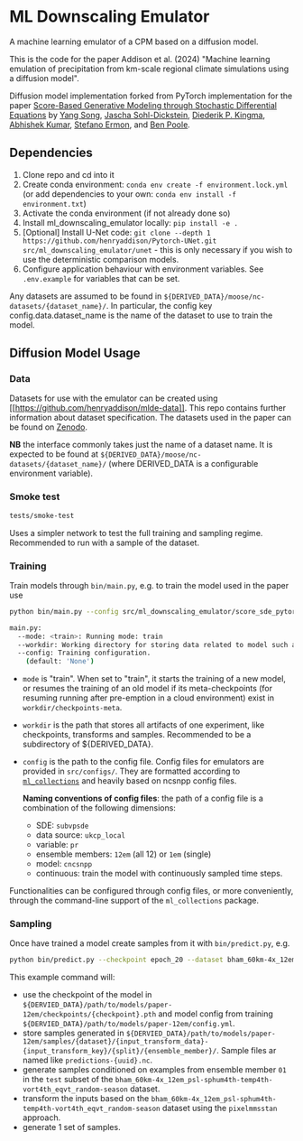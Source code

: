 # ML Downscaling Emulator

A machine learning emulator of a CPM based on a diffusion model.

This is the code for the paper Addison et al. (2024) "Machine learning emulation of precipitation from km-scale regional climate simulations using a diffusion model".

Diffusion model implementation forked from PyTorch implementation for the paper [Score-Based Generative Modeling through Stochastic Differential Equations](https://openreview.net/forum?id=PxTIG12RRHS) by [Yang Song](https://yang-song.github.io), [Jascha Sohl-Dickstein](http://www.sohldickstein.com/), [Diederik P. Kingma](http://dpkingma.com/), [Abhishek Kumar](http://users.umiacs.umd.edu/~abhishek/), [Stefano Ermon](https://cs.stanford.edu/~ermon/), and [Ben Poole](https://cs.stanford.edu/~poole/).

## Dependencies

1. Clone repo and cd into it
2. Create conda environment: `conda env create -f environment.lock.yml` (or add dependencies to your own: `conda env install -f environment.txt`)
3. Activate the conda environment (if not already done so)
4. Install ml_downscaling_emulator locally: `pip install -e .`
5. \[Optional\] Install U-Net code: `git clone --depth 1 https://github.com/henryaddison/Pytorch-UNet.git src/ml_downscaling_emulator/unet` - this is only necessary if you wish to use the deterministic comparison models.
6. Configure application behaviour with environment variables. See `.env.example` for variables that can be set.

Any datasets are assumed to be found in `${DERIVED_DATA}/moose/nc-datasets/{dataset_name}/`. In particular, the config key config.data.dataset_name is the name of the dataset to use to train the model.

## Diffusion Model Usage

### Data

Datasets for use with the emulator can be created using [[https://github.com/henryaddison/mlde-data]].
This repo contains further information about dataset specification.
The datasets used in the paper can be found on [Zenodo](https://doi.org/10.5281/zenodo.11504859).

**NB** the interface commonly takes just the name of a dataset name. It is expected to be found at `${DERIVED_DATA}/moose/nc-datasets/{dataset_name}/` (where DERIVED_DATA is a configurable environment variable).

### Smoke test

```sh
tests/smoke-test
```

Uses a simpler network to test the full training and sampling regime.
Recommended to run with a sample of the dataset.

### Training

Train models through `bin/main.py`, e.g. to train the model used in the paper use

```sh
python bin/main.py --config src/ml_downscaling_emulator/score_sde_pytorch/configs/subvpsde/ukcp_local_pr_12em_cncsnpp_continuous.py --workdir ${DERVIED_DATA}/path/to/models/paper-12em --mode train
```

```sh
main.py:
  --mode: <train>: Running mode: train
  --workdir: Working directory for storing data related to model such as model snapshots, tranforms or samples
  --config: Training configuration.
    (default: 'None')
```

* `mode` is "train". When set to "train", it starts the training of a new model, or resumes the training of an old model if its meta-checkpoints (for resuming running after pre-emption in a cloud environment) exist in `workdir/checkpoints-meta`.

* `workdir` is the path that stores all artifacts of one experiment, like checkpoints, transforms and samples. Recommended to be a subdirectory of ${DERIVED_DATA}.

* `config` is the path to the config file. Config files for emulators are provided in `src/configs/`. They are formatted according to [`ml_collections`](https://github.com/google/ml_collections) and heavily based on ncsnpp config files.

  **Naming conventions of config files**: the path of a config file is a combination of the following dimensions:
  * SDE: `subvpsde`
  * data source: `ukcp_local`
  * variable: `pr`
  * ensemble members: `12em` (all 12) or `1em` (single)
  * model: `cncsnpp`
  * continuous: train the model with continuously sampled time steps.

Functionalities can be configured through config files, or more conveniently, through the command-line support of the `ml_collections` package.


### Sampling

Once have trained a model create samples from it with `bin/predict.py`, e.g.

```sh
python bin/predict.py --checkpoint epoch_20 --dataset bham_60km-4x_12em_psl-sphum4th-temp4th-vort4th_eqvt_random-season --split test  --ensemble-member 01 --input-transform-dataset bham_60km-4x_12em_psl-sphum4th-temp4th-vort4th_eqvt_random-season --input-transform-key pixelmmsstan --num-samples 1 ${DERVIED_DATA}/path/to/models/paper-12em
```

This example command will:
* use the checkpoint of the model in `${DERVIED_DATA}/path/to/models/paper-12em/checkpoints/{checkpoint}.pth` and model config from training `${DERVIED_DATA}/path/to/models/paper-12em/config.yml`.
* store samples generated in `${DERVIED_DATA}/path/to/models/paper-12em/samples/{dataset}/{input_transform_data}-{input_transform_key}/{split}/{ensemble_member}/`. Sample files ar named like `predictions-{uuid}.nc`.
* generate samples conditioned on examples from ensemble member `01` in the `test` subset of the `bham_60km-4x_12em_psl-sphum4th-temp4th-vort4th_eqvt_random-season` dataset.
* transform the inputs based on the `bham_60km-4x_12em_psl-sphum4th-temp4th-vort4th_eqvt_random-season` dataset using the `pixelmmsstan` approach.
* generate 1 set of samples.
